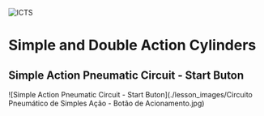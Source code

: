 ![ICTS](./images/unesp_sorocaba.jpg)

# Simple and Double Action Cylinders
## Simple Action Pneumatic Circuit - Start Buton
![Simple Action Pneumatic Circuit - Start Buton](./lesson_images/Circuito Pneumático de Simples Ação - Botão de Acionamento.jpg)